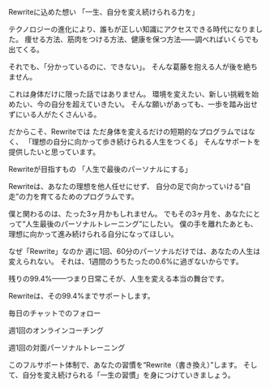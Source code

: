 Rewriteに込めた想い
「一生、自分を変え続けられる力を」

テクノロジーの進化により、誰もが正しい知識にアクセスできる時代になりました。
痩せる方法、筋肉をつける方法、健康を保つ方法——調べればいくらでも出てくる。

それでも、「分かっているのに、できない」。
そんな葛藤を抱える人が後を絶ちません。

これは身体だけに限った話ではありません。
環境を変えたい、新しい挑戦を始めたい、今の自分を超えていきたい。
そんな願いがあっても、一歩を踏み出せずにいる人がたくさんいる。

だからこそ、Rewriteでは
ただ身体を変えるだけの短期的なプログラムではなく、
「理想の自分に向かって歩き続けられる人生をつくる」
そんなサポートを提供したいと思っています。

Rewriteが目指すもの
「人生で最後のパーソナルにする」

Rewriteは、あなたの理想を他人任せにせず、
自分の足で向かっていける“自走”の力を育てるためのプログラムです。

僕と関わるのは、たった3ヶ月かもしれません。
でもその3ヶ月を、あなたにとって“人生最後のパーソナルトレーニング”にしたい。
僕の手を離れたあとも、理想に向かって進み続けられる自分になってほしい。

なぜ「Rewrite」なのか
週に1回、60分のパーソナルだけでは、あなたの人生は変えられない。
それは、1週間のうちたったの0.6%に過ぎないからです。

残りの99.4%——つまり日常こそが、人生を変える本当の舞台です。

Rewriteは、その99.4%までサポートします。

毎日のチャットでのフォロー

週1回のオンラインコーチング

週1回の対面パーソナルトレーニング

このフルサポート体制で、あなたの習慣を“Rewrite（書き換え）”します。
そして、自分を変え続けられる「一生の習慣」を身につけていきましょう。